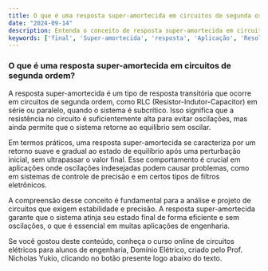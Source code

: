 ```yaml
---
title: O que é uma resposta super-amortecida em circuitos de segunda ordem?
date: "2024-09-14"
description: Entenda o conceito de resposta super-amortecida em circuitos de segunda ordem e sua aplicação prática.
keywords: ['final', 'Super-amortecida', 'resposta', 'Aplicação', 'Resolvido', 'inicial', 'ordem']
---
```


### O que é uma resposta super-amortecida em circuitos de segunda ordem?

A resposta super-amortecida é um tipo de resposta transitória que ocorre em circuitos de segunda ordem, como RLC (Resistor-Indutor-Capacitor) em série ou paralelo, quando o sistema é subcrítico. Isso significa que a resistência no circuito é suficientemente alta para evitar oscilações, mas ainda permite que o sistema retorne ao equilíbrio sem oscilar.

Em termos práticos, uma resposta super-amortecida se caracteriza por um retorno suave e gradual ao estado de equilíbrio após uma perturbação inicial, sem ultrapassar o valor final. Esse comportamento é crucial em aplicações onde oscilações indesejadas podem causar problemas, como em sistemas de controle de precisão e em certos tipos de filtros eletrônicos.

A compreensão desse conceito é fundamental para a análise e projeto de circuitos que exigem estabilidade e precisão. A resposta super-amortecida garante que o sistema atinja seu estado final de forma eficiente e sem oscilações, o que é essencial em muitas aplicações de engenharia.

Se você gostou deste conteúdo, conheça o curso online de circuitos elétricos para alunos de engenharia, Domínio Elétrico, criado pelo Prof. Nicholas Yukio, clicando no botão presente logo abaixo do texto.